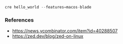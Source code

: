 
```rust
cre hello_world --features=macos-blade
```

### References

- https://news.ycombinator.com/item?id=40288507
- https://zed.dev/blog/zed-on-linux
